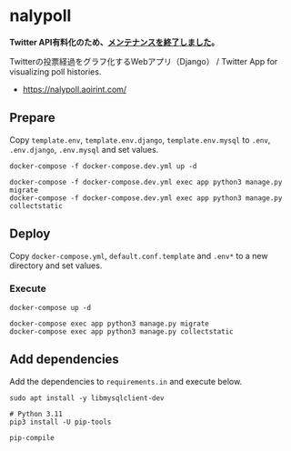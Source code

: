 # nalypoll

**Twitter API有料化のため、[メンテナンスを終了しました](https://github.com/aoirint/nalypoll/issues/7)。**

Twitterの投票経過をグラフ化するWebアプリ（Django） / Twitter App for visualizing poll histories.

- <https://nalypoll.aoirint.com/>

## Prepare

Copy `template.env`, `template.env.django`, `template.env.mysql` to `.env`, `.env.django`, `.env.mysql` and set values.

```shell
docker-compose -f docker-compose.dev.yml up -d

docker-compose -f docker-compose.dev.yml exec app python3 manage.py migrate
docker-compose -f docker-compose.dev.yml exec app python3 manage.py collectstatic
```

## Deploy

Copy `docker-compose.yml`, `default.conf.template` and `.env*` to a new directory and set values.

### Execute

```shell
docker-compose up -d

docker-compose exec app python3 manage.py migrate
docker-compose exec app python3 manage.py collectstatic
```

## Add dependencies

Add the dependencies to `requirements.in` and execute below.

```shell
sudo apt install -y libmysqlclient-dev

# Python 3.11
pip3 install -U pip-tools

pip-compile
```

